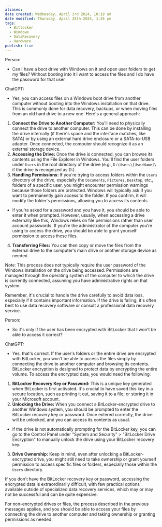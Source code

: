 ```yaml
---
aliases: 
date created: Wednesday, April 3rd 2024, 10:19 am
date modified: Thursday, April 25th 2024, 1:36 pm
tags:
  - Bitlocker
  - Windows
  - DataRecovery
  - Hardware
publish: true
---
```


Person: 
- Can I have a boot drive with Windows on it and open user folders to get my files?  Without booting into it I want to access the files and I do have the password for that user

ChatGPT: 
- Yes, you can access files on a Windows boot drive from another computer without booting into the Windows installation on that drive. This is commonly done for data recovery, backups, or when moving files from an old hard drive to a new one. Here's a general approach: 
1. **Connect the Drive to Another Computer:**  You'll need to physically connect the drive to another computer. This can be done by installing the drive internally (if there's space and the interface matches, like SATA) or by using an external hard drive enclosure or a SATA-to-USB adapter. Once connected, the computer should recognize it as an external storage device. 
2. **Accessing the Drive:**  Once the drive is connected, you can browse its contents using the File Explorer in Windows. You'll find the user folders under `Users` in the root directory of the drive (e.g., `D:\Users\[UserName]\` if the drive is recognized as D:). 
3. **Handling Permissions:**  If you're trying to access folders within the `Users` directory of the drive, especially the `Documents`, `Pictures`, `Desktop`, etc., folders of a specific user, you might encounter permission warnings because those folders are protected. Windows will typically ask if you want to permanently gain access to the folder. If you confirm, it will modify the folder's permissions, allowing you to access its contents.
- If you're asked for a password and you have it, you should be able to enter it when prompted. However, usually, when accessing a drive externally like this, Windows relies on file permissions rather than user account passwords. If you're the administrator of the computer you're using to access the drive, you should be able to grant yourself permission to access these files. 
4. **Transferring Files:**  You can then copy or move the files from the external drive to the computer's main drive or another storage device as needed.

Note: This process does not typically require the user password of the Windows installation on the drive being accessed. Permissions are managed through the operating system of the computer to which the drive is currently connected, assuming you have administrative rights on that system.

Remember, it's crucial to handle the drive carefully to avoid data loss, especially if it contains important information. If the drive is failing, it's often best to use data recovery software or consult a professional data recovery service.

Person: 
- So it's only if the user has been encrypted with BitLocker that I won't be able to access it correct?

ChatGPT: 
- Yes, that's correct. If the user's folders or the entire drive are encrypted with BitLocker, you won't be able to access the files simply by connecting the drive to another computer and browsing its contents. BitLocker encryption is designed to protect data by encrypting the entire volume. To access the encrypted data, you would need the following: 
1. **BitLocker Recovery Key or Password:**  This is a unique key generated when BitLocker is first activated. It's crucial to have saved this key in a secure location, such as printing it out, saving it to a file, or storing it in your Microsoft account. 
2. **Unlocking the Drive:**  When you connect a BitLocker-encrypted drive to another Windows system, you should be prompted to enter the BitLocker recovery key or password. Once entered correctly, the drive will be unlocked, and you can access its contents as usual.
- If the drive is not automatically prompting for the BitLocker key, you can go to the Control Panel under "System and Security" > "BitLocker Drive Encryption" to manually unlock the drive using your BitLocker recovery key. 
3. **Drive Ownership:**  Keep in mind, even after unlocking a BitLocker-encrypted drive, you might still need to take ownership or grant yourself permission to access specific files or folders, especially those within the `Users` directory.

If you don't have the BitLocker recovery key or password, accessing the encrypted data is extraordinarily difficult, with few practical options available outside of specialized data recovery services, which may or may not be successful and can be quite expensive.

For non-encrypted drives or files, the process described in the previous messages applies, and you should be able to access your files by connecting the drive to another computer and taking ownership or granting permissions as needed.
